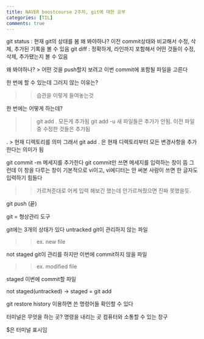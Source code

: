 ```yaml
---
title: NAVER boostcourse 2주차, git에 대한 공부
categories: [TIL]
comments: true
---
```

git status : 현재 git의 상태를 봄
왜 봐야하나? 이전 commit상태와 비교해서 수정, 삭제, 추가된 기록을 볼 수 있음
git diff : 정확하게, 라인까지 포함해서 어떤 것들이 수정, 삭제, 추가됐는지 볼 수 있음

왜 봐야하나? > 어떤 것을 push할지 보려고
이번 commit에 포함될 파일을 고른다

한 번에 할 수 있는데 그러지 않는 이유는?
>> 습관을 이렇게 들여놓는것

한 번에는 어떻게 하는데?
>> git add .
>> 모든게 추가됨
>> git add -u
>> 새 파일들은 추가가 안됨.
>> 이전 파일 중 수정한 것들은 추가됨

. > 현재 디렉토리를 의미
그래서 git add . 은 현재 디렉토리부터 모든 변경사항을 추가한다는 의미가 됨

git commit -m
메세지를 추가한다
git commit만 쓰면 메세지를 입력하는 창이 뜸
그런데 이 창을 다루는 창이 기본적으로 vi이고,
vi에디터는 안 써본 사람이 쓰면 한 글자도 입력하기 힘들다
>>가르쳐준대로 어케 입력 해보긴 했는데 안가르쳐줬으면 진짜 못했을듯.

git push
(끝)





git = 형상관리 도구

git에는 3개의 상태가 있다
untracked
git이 관리하지 않는 파일
>>ex. new file

not staged
git이 관리를 하지만 이번에 commit하지 않을 파일
>>ex. modified file

staged
이번에 commit할 파일

not staged(untracked) -> staged = git add

git restore
history 이용하면 쓴 명령어들 확인할 수 있다


터미널은 무엇을 하는 곳?
명령을 내리는 곳
컴퓨터와 소통할 수 있는 창구

$은 터미널 표시임
